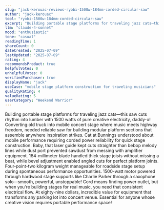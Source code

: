 ```yaml
---
slug: "jack-kerouac-reviews-ryobi-1500w-184mm-corded-circular-saw"
author: "jack-kerouac"
tool: "ryobi-1500w-184mm-corded-circular-saw"
excerpt: "Building portable stage platforms for traveling jazz cats—this saw cuts rhythm into lumber with 1500 watts of pure creative electricity, daddy-o!"
llm: "claude-4-sonnet"
mood: "enthusiastic"
tone: "casual"
readingTime: 1
shareCount: 0
dateCreated: "2025-07-09"
lastUpdated: "2025-07-09"
rating: 4
recommendsProduct: true
helpfulVotes: 0
unhelpfulVotes: 0
verifiedPurchaser: true
displayName: "jack"
useCase: "mobile stage platform construction for traveling musicians"
qualityRating: 4
valueRating: 5
userCategory: "Weekend Warrior"
---
```


Building portable stage platforms for traveling jazz cats—this saw cuts rhythm into lumber with 1500 watts of pure creative electricity, daddy-o! Converting old truck into mobile concert stage where music meets highway freedom, needed reliable saw for building modular platform sections that assemble anywhere inspiration strikes. Cat at Bunnings understood about mobile performance requiring corded power reliability for quick stage construction. Baby, that laser guide kept cuts straighter than bebop melody lines while dust port prevented sawdust from messing with amplifier equipment. 184-millimeter blade handled thick stage joists without missing a beat, while bevel adjustment enabled angled cuts for perfect platform joints. Four-point-two kilogram weight manageable for roadside stage setup during spontaneous performance opportunities. 1500-watt motor powered through hardwood stage supports like Charlie Parker through a saxophone solo—smooth, powerful, unstoppable! Cord means finding power outlet, but when you're building stages for real music, you need that consistent electrical flow. At eighty-nine dollars, incredible value for equipment that transforms any parking lot into concert venue. Essential for anyone whose creative vision requires portable performance space!
